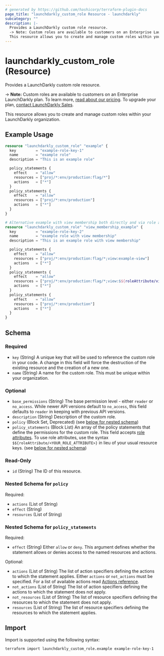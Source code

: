 ```yaml
---
# generated by https://github.com/hashicorp/terraform-plugin-docs
page_title: "launchdarkly_custom_role Resource - launchdarkly"
subcategory: ""
description: |-
  Provides a LaunchDarkly custom role resource.
  -> Note: Custom roles are available to customers on an Enterprise LaunchDarkly plan. To learn more, read about our pricing https://launchdarkly.com/pricing/. To upgrade your plan, contact LaunchDarkly Sales https://launchdarkly.com/contact-sales/.
  This resource allows you to create and manage custom roles within your LaunchDarkly organization.
---
```


# launchdarkly_custom_role (Resource)

Provides a LaunchDarkly custom role resource.

-> **Note:** Custom roles are available to customers on an Enterprise LaunchDarkly plan. To learn more, [read about our pricing](https://launchdarkly.com/pricing/). To upgrade your plan, [contact LaunchDarkly Sales](https://launchdarkly.com/contact-sales/).

This resource allows you to create and manage custom roles within your LaunchDarkly organization.

## Example Usage

```terraform
resource "launchdarkly_custom_role" "example" {
  key         = "example-role-key-1"
  name        = "example role"
  description = "This is an example role"

  policy_statements {
    effect    = "allow"
    resources = ["proj/*:env/production:flag/*"]
    actions   = ["*"]
  }
  policy_statements {
    effect    = "allow"
    resources = ["proj/*:env/production"]
    actions   = ["*"]
  }
}

# Alternative example with view membership both directly and via role attribute
resource "launchdarkly_custom_role" "view_membership_example" {
  key         = "example-role-key-2"
  name        = "example role with view membership"
  description = "This is an example role with view membership"

  policy_statements {
    effect    = "allow"
    resources = ["proj/*:env/production:flag/*;view:example-view"]
    actions   = ["*"]
  }
  policy_statements {
    effect    = "allow"
    resources = ["proj/*:env/production:flag/*;view:$${roleAttribute/view}"]
    actions   = ["*"]
  }
  policy_statements {
    effect    = "allow"
    resources = ["proj/*:env/production"]
    actions   = ["*"]
  }
}
```

<!-- schema generated by tfplugindocs -->
## Schema

### Required

- `key` (String) A unique key that will be used to reference the custom role in your code. A change in this field will force the destruction of the existing resource and the creation of a new one.
- `name` (String) A name for the custom role. This must be unique within your organization.

### Optional

- `base_permissions` (String) The base permission level - either `reader` or `no_access`. While newer API versions default to `no_access`, this field defaults to `reader` in keeping with previous API versions.
- `description` (String) Description of the custom role.
- `policy` (Block Set, Deprecated) (see [below for nested schema](#nestedblock--policy))
- `policy_statements` (Block List) An array of the policy statements that define the permissions for the custom role. This field accepts [role attributes](https://docs.launchdarkly.com/home/getting-started/vocabulary#role-attribute). To use role attributes, use the syntax `$${roleAttribute/<YOUR_ROLE_ATTRIBUTE>}` in lieu of your usual resource keys. (see [below for nested schema](#nestedblock--policy_statements))

### Read-Only

- `id` (String) The ID of this resource.

<a id="nestedblock--policy"></a>
### Nested Schema for `policy`

Required:

- `actions` (List of String)
- `effect` (String)
- `resources` (List of String)


<a id="nestedblock--policy_statements"></a>
### Nested Schema for `policy_statements`

Required:

- `effect` (String) Either `allow` or `deny`. This argument defines whether the statement allows or denies access to the named resources and actions.

Optional:

- `actions` (List of String) The list of action specifiers defining the actions to which the statement applies.
Either `actions` or `not_actions` must be specified. For a list of available actions read [Actions reference](https://docs.launchdarkly.com/home/account-security/custom-roles/actions#actions-reference).
- `not_actions` (List of String) The list of action specifiers defining the actions to which the statement does not apply.
- `not_resources` (List of String) The list of resource specifiers defining the resources to which the statement does not apply.
- `resources` (List of String) The list of resource specifiers defining the resources to which the statement applies.

## Import

Import is supported using the following syntax:

```shell
terraform import launchdarkly_custom_role.example example-role-key-1
```
